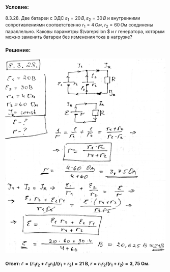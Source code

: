###  Условие:

$8.3.28.$ Две батареи с ЭДС $\varepsilon_1 = 20 \,В, \,\varepsilon_2 = 30 \,В$ и внутренними сопротивлениями соответственно $r_1 = 4 \,Ом$, $r_2 = 60 \,Ом$ соединены параллельно. Каковы параметры $\varepsilon $ и $r$ генератора, которым можно заменить батареи без изменения тока в нагрузке?

###  Решение:

![|526x639, 67%](../../img/8.3.28/1.png)

####  Ответ: $\mathcal{E}=(\mathcal{E}_1r_2+\mathcal{E}_2r_1)/(r_1+r_2)=21\mathrm{~B,}$ $r=r_1r_2/(r_1+r_2)=3{,}75\mathrm{~Ом}.$